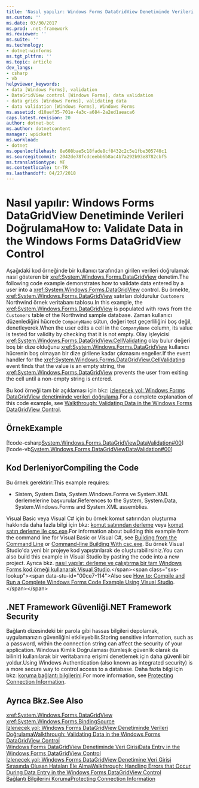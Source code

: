```yaml
---
title: 'Nasıl yapılır: Windows Forms DataGridView Denetiminde Verileri Doğrulama'
ms.custom: ''
ms.date: 03/30/2017
ms.prod: .net-framework
ms.reviewer: ''
ms.suite: ''
ms.technology:
- dotnet-winforms
ms.tgt_pltfrm: ''
ms.topic: article
dev_langs:
- csharp
- vb
helpviewer_keywords:
- data [Windows Forms], validation
- DataGridView control [Windows Forms], data validation
- data grids [Windows Forms], validating data
- data validation [Windows Forms], Windows Forms
ms.assetid: d10aef35-701e-4a3c-a684-2a2ed1aeaca6
caps.latest.revision: 20
author: dotnet-bot
ms.author: dotnetcontent
manager: wpickett
ms.workload:
- dotnet
ms.openlocfilehash: 8e608bae5c18fade8cf8432c2c5e1fbe305740c1
ms.sourcegitcommit: 2042de78fcdceebb6b8ac4b7a292b93e8782cbf5
ms.translationtype: MT
ms.contentlocale: tr-TR
ms.lasthandoff: 04/27/2018
---
```

# <a name="how-to-validate-data-in-the-windows-forms-datagridview-control"></a><span data-ttu-id="00ce7-102">Nasıl yapılır: Windows Forms DataGridView Denetiminde Verileri Doğrulama</span><span class="sxs-lookup"><span data-stu-id="00ce7-102">How to: Validate Data in the Windows Forms DataGridView Control</span></span>
<span data-ttu-id="00ce7-103">Aşağıdaki kod örneğinde bir kullanıcı tarafından girilen verileri doğrulamak nasıl gösteren bir <xref:System.Windows.Forms.DataGridView> denetim.</span><span class="sxs-lookup"><span data-stu-id="00ce7-103">The following code example demonstrates how to validate data entered by a user into a <xref:System.Windows.Forms.DataGridView> control.</span></span> <span data-ttu-id="00ce7-104">Bu örnekte, <xref:System.Windows.Forms.DataGridView> satırları doldurulur `Customers` Northwind örnek veritabanı tablosu.</span><span class="sxs-lookup"><span data-stu-id="00ce7-104">In this example, the <xref:System.Windows.Forms.DataGridView> is populated with rows from the `Customers` table of the Northwind sample database.</span></span> <span data-ttu-id="00ce7-105">Zaman kullanıcı düzenlediğini hücrede `CompanyName` sütun, değeri test geçerliliğini boş değil, denetleyerek.</span><span class="sxs-lookup"><span data-stu-id="00ce7-105">When the user edits a cell in the `CompanyName` column, its value is tested for validity by checking that it is not empty.</span></span> <span data-ttu-id="00ce7-106">Olay işleyicisi <xref:System.Windows.Forms.DataGridView.CellValidating> olay bulur değeri boş bir dize olduğunu <xref:System.Windows.Forms.DataGridView> kullanıcı hücrenin boş olmayan bir dize girilene kadar çıkmasını engeller.</span><span class="sxs-lookup"><span data-stu-id="00ce7-106">If the event handler for the <xref:System.Windows.Forms.DataGridView.CellValidating> event finds that the value is an empty string, the <xref:System.Windows.Forms.DataGridView> prevents the user from exiting the cell until a non-empty string is entered.</span></span>  
  
 <span data-ttu-id="00ce7-107">Bu kod örneği tam bir açıklaması için bkz: [izlenecek yol: Windows Forms DataGridView denetiminde verileri doğrulama](../../../../docs/framework/winforms/controls/walkthrough-validating-data-in-the-windows-forms-datagridview-control.md).</span><span class="sxs-lookup"><span data-stu-id="00ce7-107">For a complete explanation of this code example, see [Walkthrough: Validating Data in the Windows Forms DataGridView Control](../../../../docs/framework/winforms/controls/walkthrough-validating-data-in-the-windows-forms-datagridview-control.md).</span></span>  
  
## <a name="example"></a><span data-ttu-id="00ce7-108">Örnek</span><span class="sxs-lookup"><span data-stu-id="00ce7-108">Example</span></span>  
 [!code-csharp[System.Windows.Forms.DataGridViewDataValidation#00](../../../../samples/snippets/csharp/VS_Snippets_Winforms/System.Windows.Forms.DataGridViewDataValidation/CS/datavalidation.cs#00)]
 [!code-vb[System.Windows.Forms.DataGridViewDataValidation#00](../../../../samples/snippets/visualbasic/VS_Snippets_Winforms/System.Windows.Forms.DataGridViewDataValidation/VB/datavalidation.vb#00)]  
  
## <a name="compiling-the-code"></a><span data-ttu-id="00ce7-109">Kod Derleniyor</span><span class="sxs-lookup"><span data-stu-id="00ce7-109">Compiling the Code</span></span>  
 <span data-ttu-id="00ce7-110">Bu örnek gerektirir:</span><span class="sxs-lookup"><span data-stu-id="00ce7-110">This example requires:</span></span>  
  
-   <span data-ttu-id="00ce7-111">Sistem, System.Data, System.Windows.Forms ve System.XML derlemelerine başvurular.</span><span class="sxs-lookup"><span data-stu-id="00ce7-111">References to the System, System.Data, System.Windows.Forms and System.XML assemblies.</span></span>  
  
 <span data-ttu-id="00ce7-112">Visual Basic veya Visual C# için bu örnek komut satırından oluşturma hakkında daha fazla bilgi için bkz: [komut satırından derleme](~/docs/visual-basic/reference/command-line-compiler/building-from-the-command-line.md) veya [komut satırı derleme ile csc.exe](~/docs/csharp/language-reference/compiler-options/command-line-building-with-csc-exe.md).</span><span class="sxs-lookup"><span data-stu-id="00ce7-112">For information about building this example from the command line for Visual Basic or Visual C#, see [Building from the Command Line](~/docs/visual-basic/reference/command-line-compiler/building-from-the-command-line.md) or [Command-line Building With csc.exe](~/docs/csharp/language-reference/compiler-options/command-line-building-with-csc-exe.md).</span></span> <span data-ttu-id="00ce7-113">Bu örnek Visual Studio'da yeni bir projeye kod yapıştırılarak de oluşturabilirsiniz.</span><span class="sxs-lookup"><span data-stu-id="00ce7-113">You can also build this example in Visual Studio by pasting the code into a new project.</span></span>  <span data-ttu-id="00ce7-114">Ayrıca bkz. [nasıl yapılır: derleme ve çalıştırma bir tam Windows Forms kod örneği kullanarak Visual Studio](http://msdn.microsoft.com/library/Bb129228\(v=vs.110\)).</span><span class="sxs-lookup"><span data-stu-id="00ce7-114">Also see [How to: Compile and Run a Complete Windows Forms Code Example Using Visual Studio](http://msdn.microsoft.com/library/Bb129228\(v=vs.110\)).</span></span>  
  
## <a name="net-framework-security"></a><span data-ttu-id="00ce7-115">.NET Framework Güvenliği</span><span class="sxs-lookup"><span data-stu-id="00ce7-115">.NET Framework Security</span></span>  
 <span data-ttu-id="00ce7-116">Bağlantı dizesindeki bir parola gibi hassas bilgileri depolamak, uygulamanızın güvenliğini etkileyebilir.</span><span class="sxs-lookup"><span data-stu-id="00ce7-116">Storing sensitive information, such as a password, within the connection string can affect the security of your application.</span></span> <span data-ttu-id="00ce7-117">Windows Kimlik Doğrulaması (tümleşik güvenlik olarak da bilinir) kullanılarak bir veritabanına erişimi denetlemek için daha güvenli bir yoldur.</span><span class="sxs-lookup"><span data-stu-id="00ce7-117">Using Windows Authentication (also known as integrated security) is a more secure way to control access to a database.</span></span> <span data-ttu-id="00ce7-118">Daha fazla bilgi için bkz: [koruma bağlantı bilgilerini](../../../../docs/framework/data/adonet/protecting-connection-information.md).</span><span class="sxs-lookup"><span data-stu-id="00ce7-118">For more information, see [Protecting Connection Information](../../../../docs/framework/data/adonet/protecting-connection-information.md).</span></span>  
  
## <a name="see-also"></a><span data-ttu-id="00ce7-119">Ayrıca Bkz.</span><span class="sxs-lookup"><span data-stu-id="00ce7-119">See Also</span></span>  
 <xref:System.Windows.Forms.DataGridView>  
 <xref:System.Windows.Forms.BindingSource>  
 [<span data-ttu-id="00ce7-120">İzlenecek yol: Windows Forms DataGridView Denetiminde Verileri Doğrulama</span><span class="sxs-lookup"><span data-stu-id="00ce7-120">Walkthrough: Validating Data in the Windows Forms DataGridView Control</span></span>](../../../../docs/framework/winforms/controls/walkthrough-validating-data-in-the-windows-forms-datagridview-control.md)  
 [<span data-ttu-id="00ce7-121">Windows Forms DataGridView Denetiminde Veri Girişi</span><span class="sxs-lookup"><span data-stu-id="00ce7-121">Data Entry in the Windows Forms DataGridView Control</span></span>](../../../../docs/framework/winforms/controls/data-entry-in-the-windows-forms-datagridview-control.md)  
 [<span data-ttu-id="00ce7-122">İzlenecek yol: Windows Forms DataGridView Denetimine Veri Girişi Sırasında Oluşan Hataları Ele Alma</span><span class="sxs-lookup"><span data-stu-id="00ce7-122">Walkthrough: Handling Errors that Occur During Data Entry in the Windows Forms DataGridView Control</span></span>](../../../../docs/framework/winforms/controls/handling-errors-that-occur-during-data-entry-in-the-datagrid.md)  
 [<span data-ttu-id="00ce7-123">Bağlantı Bilgilerini Koruma</span><span class="sxs-lookup"><span data-stu-id="00ce7-123">Protecting Connection Information</span></span>](../../../../docs/framework/data/adonet/protecting-connection-information.md)
